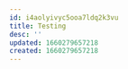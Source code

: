 ```yaml
---
id: i4aolyivyc5ooa7ldq2k3vu
title: Testing
desc: ''
updated: 1660279657218
created: 1660279657218
---
```

